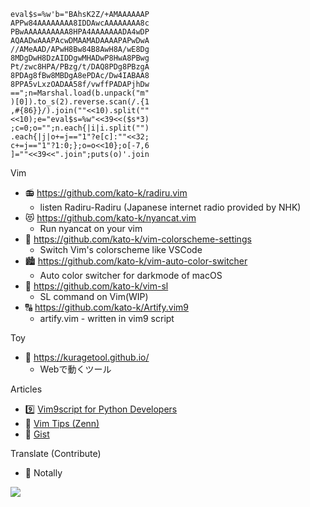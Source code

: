 ```
eval$s=%w'b="BAhsK2Z/+AMAAAAAAP
APPw84AAAAAAAA8IDDAwcAAAAAAAA8c
PBwAAAAAAAAAA8HPA4AAAAAAADA4wDP
AQAADwAAAPAcwDMAAMADAAAAPAPwDwA
//AMeAAD/APwH8Bw84B8AwH8A/wE8Dg
8MDgDwH8DzAIDDgwMHADwP8HwA8PBwg
Pt/zwc8HPA/PBzg/t/DAQ8PDg8PBzgA
8PDAg8fBw8MBDgA8ePDAc/Dw4IABAA8
8PPA5vLxzOADAA58f/vwffPADAPjhDw
==";n=Marshal.load(b.unpack("m"
)[0]).to_s(2).reverse.scan(/.{1
,#{86}}/).join(""<<10).split(""
<<10);e="eval$s=%w"<<39<<($s*3)
;c=0;o="";n.each{|i|i.split("")
.each{|j|o+=j=="1"?e[c]:""<<32;
c+=j=="1"?1:0;};o=o<<10};o[-7,6
]=""<<39<<".join";puts(o)'.join
```

Vim
- 📻 https://github.com/kato-k/radiru.vim
  - listen Radiru-Radiru (Japanese internet radio provided by NHK)
- 😻 https://github.com/kato-k/nyancat.vim 
  - Run nyancat on your vim
- 🎨 https://github.com/kato-k/vim-colorscheme-settings
  - Switch Vim's colorscheme like VSCode
- 🏙 https://github.com/kato-k/vim-auto-color-switcher
  - Auto color switcher for darkmode of macOS
- 🚂 https://github.com/kato-k/vim-sl
  - SL command on Vim(WIP)
- 🔠 https://github.com/kato-k/Artify.vim9
  - artify.vim - written in vim9 script

Toy
- 🐠 https://kuragetool.github.io/
  - Webで動くツール

Articles
- 9️⃣ [Vim9script for Python Developers](https://zenn.dev/kato_k/articles/4585f83764f38b) 
- 🍵 [Vim Tips (Zenn)](https://zenn.dev/topics/vimtips)
- 📝 [Gist](https://gist.github.com/mine)

Translate (Contribute)
- 📔 Notally

[![](https://github-readme-stats.vercel.app/api?username=kato-k)](https://github.com/anuraghazra/github-readme-stats)
